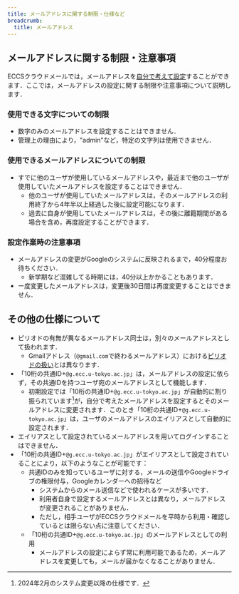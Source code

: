 ```yaml
---
title: メールアドレスに関する制限・仕様など
breadcrumb:
  title: メールアドレス
---
```


## メールアドレスに関する制限・注意事項

ECCSクラウドメールでは，メールアドレスを[自分で考えて設定](../../#configure)することができます．ここでは，メールアドレスの設定に関する制限や注意事項について説明します．

### 使用できる文字についての制限

- 数字のみのメールアドレスを設定することはできません．
- 管理上の理由により，"admin"など，特定の文字列は使用できません．

### 使用できるメールアドレスについての制限

- すでに他のユーザが使用しているメールアドレスや，最近まで他のユーザが使用していたメールアドレスを設定することはできません．
  - 他のユーザが使用していたメールアドレスは，そのメールアドレスの利用終了から4年半以上経過した後に設定可能になります．
  - 過去に自身が使用していたメールアドレスは，その後に離籍期間がある場合を含め，再度設定することができます．

### 設定作業時の注意事項

- メールアドレスの変更がGoogleのシステムに反映されるまで，40分程度お待ちください．
  - 新学期など混雑してる時期には，40分以上かかることもあります．
- ー度変更したメールアドレスは，変更後30日間は再度変更することはできません．

## その他の仕様について

- ピリオドの有無が異なるメールアドレス同士は，別々のメールアドレスとして扱われます．
  - Gmailアドレス（`@gmail.com`で終わるメールアドレス）における[ピリオドの扱い](https://support.google.com/mail/answer/7436150?hl=ja)とは異なります．
- 「10桁の共通ID+`@g.ecc.u-tokyo.ac.jp`」は，メールアドレスの設定に依らず，その共通IDを持つユーザ宛のメールアドレスとして機能します．
  - 初期設定では「10桁の共通ID+`@g.ecc.u-tokyo.ac.jp`」が自動的に割り振られています[^1]が，自分で考えたメールアドレスを設定するとそのメールアドレスに変更されます．このとき「10桁の共通ID+`@g.ecc.u-tokyo.ac.jp`」は，ユーザのメールアドレスのエイリアスとして自動的に設定されます．
- エイリアスとして設定されているメールアドレスを用いてログインすることはできません．
- 「10桁の共通ID+`@g.ecc.u-tokyo.ac.jp`」がエイリアスとして設定されていることにより，以下のようなことが可能です：
  - 共通IDのみを知っているユーザに対する，メールの送信やGoogleドライブの権限付与，Googleカレンダーへの招待など
    - システムからのメール送信などで使われるケースが多いです．
    - 利用者自身で設定するメールアドレスとは異なり，メールアドレスが変更されることがありません．
    - ただし，相手ユーザがECCSクラウドメールを平時から利用・確認しているとは限らない点に注意してください．
  - 「10桁の共通ID+`@g.ecc.u-tokyo.ac.jp`」のメールアドレスとしての利用
    - メールアドレスの設定によらず常に利用可能であるため，メールアドレスを変更しても，メールが届かなくなることがありません．

[^1]: 2024年2月のシステム変更以降の仕様です．
